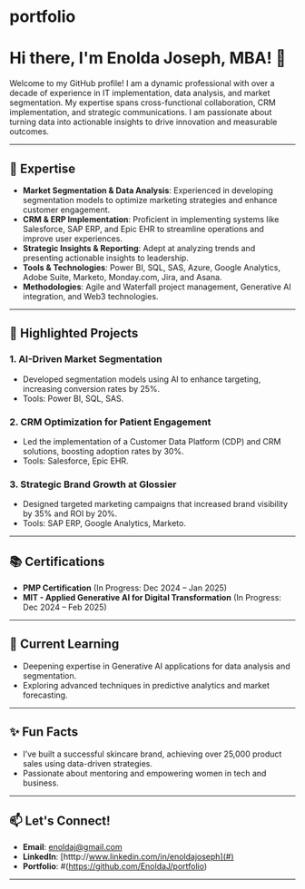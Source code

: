 # portfolio
# Hi there, I'm Enolda Joseph, MBA! 👋

Welcome to my GitHub profile! I am a dynamic professional with over a decade of experience in IT implementation, data analysis, and market segmentation. My expertise spans cross-functional collaboration, CRM implementation, and strategic communications. I am passionate about turning data into actionable insights to drive innovation and measurable outcomes.

---

## 🔧 Expertise

- **Market Segmentation & Data Analysis**: Experienced in developing segmentation models to optimize marketing strategies and enhance customer engagement.
- **CRM & ERP Implementation**: Proficient in implementing systems like Salesforce, SAP ERP, and Epic EHR to streamline operations and improve user experiences.
- **Strategic Insights & Reporting**: Adept at analyzing trends and presenting actionable insights to leadership.
- **Tools & Technologies**: Power BI, SQL, SAS, Azure, Google Analytics, Adobe Suite, Marketo, Monday.com, Jira, and Asana.
- **Methodologies**: Agile and Waterfall project management, Generative AI integration, and Web3 technologies.

---

## 🚀 Highlighted Projects

### **1. AI-Driven Market Segmentation**
- Developed segmentation models using AI to enhance targeting, increasing conversion rates by 25%.
- Tools: Power BI, SQL, SAS.

### **2. CRM Optimization for Patient Engagement**
- Led the implementation of a Customer Data Platform (CDP) and CRM solutions, boosting adoption rates by 30%.
- Tools: Salesforce, Epic EHR.

### **3. Strategic Brand Growth at Glossier**
- Designed targeted marketing campaigns that increased brand visibility by 35% and ROI by 20%.
- Tools: SAP ERP, Google Analytics, Marketo.
- ---

## 📚 Certifications

- **PMP Certification** (In Progress: Dec 2024 – Jan 2025)
- **MIT - Applied Generative AI for Digital Transformation** (In Progress: Dec 2024 – Feb 2025)

---

## 🌱 Current Learning

- Deepening expertise in Generative AI applications for data analysis and segmentation.
- Exploring advanced techniques in predictive analytics and market forecasting.

---

## ✨ Fun Facts

- I’ve built a successful skincare brand, achieving over 25,000 product sales using data-driven strategies.
- Passionate about mentoring and empowering women in tech and business.

---

## 📫 Let's Connect!
- **Email**: enoldaj@gmail.com  
- **LinkedIn**: [htttp://www.linkedin.com/in/enoldajoseph](#)  
- **Portfolio**: #(https://github.com/EnoldaJ/portfolio)

---
